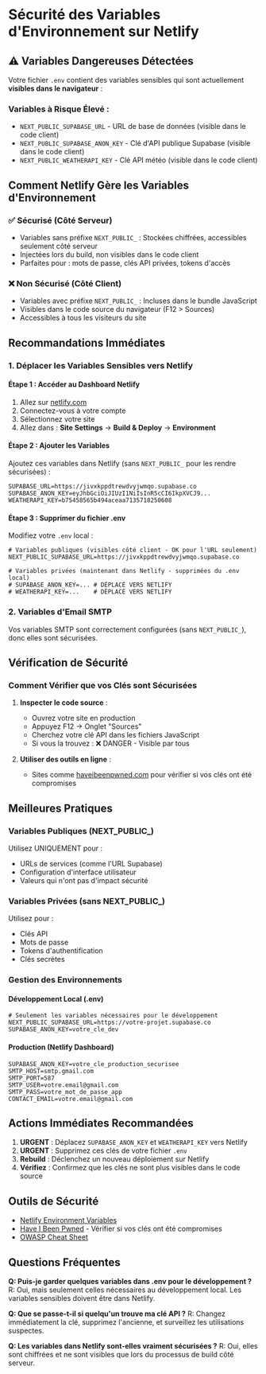 # Sécurité des Variables d'Environnement sur Netlify

## ⚠️ Variables Dangereuses Détectées

Votre fichier `.env` contient des variables sensibles qui sont actuellement **visibles dans le navigateur** :

### Variables à Risque Élevé :
- `NEXT_PUBLIC_SUPABASE_URL` - URL de base de données (visible dans le code client)
- `NEXT_PUBLIC_SUPABASE_ANON_KEY` - Clé d'API publique Supabase (visible dans le code client)
- `NEXT_PUBLIC_WEATHERAPI_KEY` - Clé API météo (visible dans le code client)

## Comment Netlify Gère les Variables d'Environnement

### ✅ Sécurisé (Côté Serveur)
- Variables sans préfixe `NEXT_PUBLIC_` : Stockées chiffrées, accessibles seulement côté serveur
- Injectées lors du build, non visibles dans le code client
- Parfaites pour : mots de passe, clés API privées, tokens d'accès

### ❌ Non Sécurisé (Côté Client)
- Variables avec préfixe `NEXT_PUBLIC_` : Incluses dans le bundle JavaScript
- Visibles dans le code source du navigateur (F12 > Sources)
- Accessibles à tous les visiteurs du site

## Recommandations Immédiates

### 1. Déplacer les Variables Sensibles vers Netlify

#### Étape 1 : Accéder au Dashboard Netlify
1. Allez sur [netlify.com](https://netlify.com)
2. Connectez-vous à votre compte
3. Sélectionnez votre site
4. Allez dans : **Site Settings** → **Build & Deploy** → **Environment**

#### Étape 2 : Ajouter les Variables
Ajoutez ces variables dans Netlify (sans `NEXT_PUBLIC_` pour les rendre sécurisées) :

```
SUPABASE_URL=https://jivxkppdtrewdvyjwmqo.supabase.co
SUPABASE_ANON_KEY=eyJhbGciOiJIUzI1NiIsInR5cCI6IkpXVCJ9...
WEATHERAPI_KEY=b75458565b494aceaa7135718250608
```

#### Étape 3 : Supprimer du fichier .env
Modifiez votre `.env` local :

```env
# Variables publiques (visibles côté client - OK pour l'URL seulement)
NEXT_PUBLIC_SUPABASE_URL=https://jivxkppdtrewdvyjwmqo.supabase.co

# Variables privées (maintenant dans Netlify - supprimées du .env local)
# SUPABASE_ANON_KEY=... # DÉPLACÉ VERS NETLIFY
# WEATHERAPI_KEY=...    # DÉPLACÉ VERS NETLIFY
```

### 2. Variables d'Email SMTP

Vos variables SMTP sont correctement configurées (sans `NEXT_PUBLIC_`), donc elles sont sécurisées.

## Vérification de Sécurité

### Comment Vérifier que vos Clés sont Sécurisées

1. **Inspecter le code source** :
   - Ouvrez votre site en production
   - Appuyez F12 → Onglet "Sources"
   - Cherchez votre clé API dans les fichiers JavaScript
   - Si vous la trouvez : ❌ DANGER - Visible par tous

2. **Utiliser des outils en ligne** :
   - Sites comme [haveibeenpwned.com](https://haveibeenpwned.com) pour vérifier si vos clés ont été compromises

## Meilleures Pratiques

### Variables Publiques (NEXT_PUBLIC_)
Utilisez UNIQUEMENT pour :
- URLs de services (comme l'URL Supabase)
- Configuration d'interface utilisateur
- Valeurs qui n'ont pas d'impact sécurité

### Variables Privées (sans NEXT_PUBLIC_)
Utilisez pour :
- Clés API
- Mots de passe
- Tokens d'authentification
- Clés secrètes

### Gestion des Environnements

#### Développement Local (.env)
```env
# Seulement les variables nécessaires pour le développement
NEXT_PUBLIC_SUPABASE_URL=https://votre-projet.supabase.co
SUPABASE_ANON_KEY=votre_cle_dev
```

#### Production (Netlify Dashboard)
```
SUPABASE_ANON_KEY=votre_cle_production_securisee
SMTP_HOST=smtp.gmail.com
SMTP_PORT=587
SMTP_USER=votre.email@gmail.com
SMTP_PASS=votre_mot_de_passe_app
CONTACT_EMAIL=votre.email@gmail.com
```

## Actions Immédiates Recommandées

1. **URGENT** : Déplacez `SUPABASE_ANON_KEY` et `WEATHERAPI_KEY` vers Netlify
2. **URGENT** : Supprimez ces clés de votre fichier `.env`
3. **Rebuild** : Déclenchez un nouveau déploiement sur Netlify
4. **Vérifiez** : Confirmez que les clés ne sont plus visibles dans le code source

## Outils de Sécurité

- [Netlify Environment Variables](https://docs.netlify.com/configure-builds/environment-variables/)
- [Have I Been Pwned](https://haveibeenpwned.com) - Vérifier si vos clés ont été compromises
- [OWASP Cheat Sheet](https://cheatsheetseries.owasp.org/cheatsheets/Secrets_Management_Cheat_Sheet.html)

## Questions Fréquentes

**Q: Puis-je garder quelques variables dans .env pour le développement ?**
R: Oui, mais seulement celles nécessaires au développement local. Les variables sensibles doivent être dans Netlify.

**Q: Que se passe-t-il si quelqu'un trouve ma clé API ?**
R: Changez immédiatement la clé, supprimez l'ancienne, et surveillez les utilisations suspectes.

**Q: Les variables dans Netlify sont-elles vraiment sécurisées ?**
R: Oui, elles sont chiffrées et ne sont visibles que lors du processus de build côté serveur.